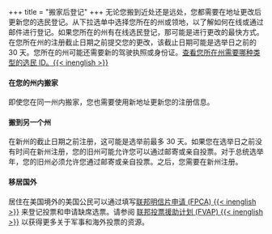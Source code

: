 +++
title = "搬家后登记"
+++
无论您搬到近处还是远处，您都需要在地址更改后更新您的选民登记。从下拉选单中选择您所在的州或领地，以了解如何在线或通过邮件进行登记。如果您所在的州有在线选民登记，那可能是进行更改的最快方式。在您所在州的注册截止日期之前提交您的更改，该截止日期可能是选举日之前的 30 天。您所在的州可能还需要新的驾驶执照或身份证。[查看您所在州需要哪种类型的选民 ID。{{< inenglish >}}](https://www.ncsl.org/research/elections-and-campaigns/voter-id.aspx#Laws%20in%20Effect)

#### 在您的州内搬家

即使您在同一州内搬家，您也需要使用新地址更新您的注册信息。

#### 搬到另一个州

在新州的截止日期之前注册，这可能是选举前最多 30 天。如果您在选举日之前没有时间在新州注册，您的旧州可能允许您可以通过邮寄或亲自投票。对于总统选举年，您的旧州必须允许您通过邮寄或亲自投票。之后，您需要在新州注册。

#### 移居国外

居住在美国境外的美国公民可以通过填写[联邦明信片申请 (FPCA) {{< inenglish >}}](https://www.fvap.gov/eo/overview/materials/forms) 来登记投票和申请缺席选票。请参阅 [联邦投票援助计划 (FVAP) {{< inenglish >}}](https://www.fvap.gov/) 以获得更多关于军事和海外投票的资源。
